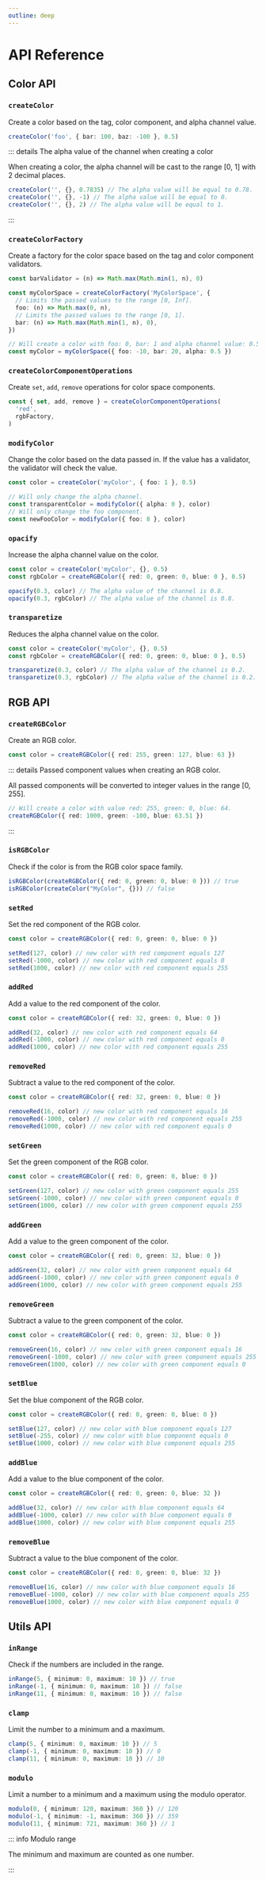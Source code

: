 ```yaml
---
outline: deep
---
```


# API Reference

## Color API

### `createColor`

Create a color based on the tag, color component, and alpha channel value.

```ts
createColor('foo', { bar: 100, baz: -100 }, 0.5)
```

::: details The alpha value of the channel when creating a color

When creating a color, the alpha channel will be cast to the range [0, 1] with 2 decimal places.

```ts
createColor('', {}, 0.7835) // The alpha value will be equal to 0.78.
createColor('', {}, -1) // The alpha value will be equal to 0.
createColor('', {}, 2) // The alpha value will be equal to 1.
```

:::

### `createColorFactory`

Create a factory for the color space based on the tag and color component validators.

```ts
const barValidator = (n) => Math.max(Math.min(1, n), 0)

const myColorSpace = createColorFactory('MyColorSpace', {
  // Limits the passed values to the range [0, Inf].
  foo: (n) => Math.max(0, n),
  // Limits the passed values to the range [0, 1].
  bar: (n) => Math.max(Math.min(1, n), 0),
})

// Will create a color with foo: 0, bar: 1 and alpha channel value: 0.5.
const myColor = myColorSpace({ foo: -10, bar: 20, alpha: 0.5 })
```
<!-- TODO: add notes abount typescript autocomplete -->

### `createColorComponentOperations`

Create `set`, `add`, `remove` operations for color space components.

```ts
const { set, add, remove } = createColorComponentOperations(
  'red',
  rgbFactory,
)
```

<!-- TODO: add notes abount typescript autocomplete -->

### `modifyColor`

Change the color based on the data passed in. If the value has a validator, the validator will check the value.

```ts
const color = createColor('myColor', { foo: 1 }, 0.5)

// Will only change the alpha channel.
const transparentColor = modifyColor({ alpha: 0 }, color)
// Will only change the foo component.
const newFooColor = modifyColor({ foo: 8 }, color)
```

### `opacify`

Increase the alpha channel value on the color.

```ts
const color = createColor('myColor', {}, 0.5)
const rgbColor = createRGBColor({ red: 0, green: 0, blue: 0 }, 0.5)

opacify(0.3, color) // The alpha value of the channel is 0.8.
opacify(0.3, rgbColor) // The alpha value of the channel is 0.8.
```

### `transparetize`

Reduces the alpha channel value on the color.

```ts
const color = createColor('myColor', {}, 0.5)
const rgbColor = createRGBColor({ red: 0, green: 0, blue: 0 }, 0.5)

transparetize(0.3, color) // The alpha value of the channel is 0.2.
transparetize(0.3, rgbColor) // The alpha value of the channel is 0.2.
```

## RGB API

### `createRGBColor`

Create an RGB color.

```ts
const color = createRGBColor({ red: 255, green: 127, blue: 63 })
```

::: details Passed component values when creating an RGB color.

All passed components will be converted to integer values in the range [0, 255].

```ts
// Will create a color with value red: 255, green: 0, blue: 64.
createRGBColor({ red: 1000, green: -100, blue: 63.51 })
```

:::

### `isRGBColor`

Check if the color is from the RGB color space family.

```ts
isRGBColor(createRGBColor({ red: 0, green: 0, blue: 0 })) // true
isRGBColor(createColor("MyColor", {})) // false
```

### `setRed`

Set the red component of the RGB color.

```ts
const color = createRGBColor({ red: 0, green: 0, blue: 0 })

setRed(127, color) // new color with red component equals 127
setRed(-1000, color) // new color with red component equals 0
setRed(1000, color) // new color with red component equals 255
```

### `addRed`

Add a value to the red component of the color.

```ts
const color = createRGBColor({ red: 32, green: 0, blue: 0 })

addRed(32, color) // new color with red component equals 64
addRed(-1000, color) // new color with red component equals 0
addRed(1000, color) // new color with red component equals 255
```

### `removeRed`

Subtract a value to the red component of the color.

```ts
const color = createRGBColor({ red: 32, green: 0, blue: 0 })

removeRed(16, color) // new color with red component equals 16
removeRed(-1000, color) // new color with red component equals 255
removeRed(1000, color) // new color with red component equals 0
```

### `setGreen`

Set the green component of the RGB color.

```ts
const color = createRGBColor({ red: 0, green: 0, blue: 0 })

setGreen(127, color) // new color with green component equals 255
setGreen(-1000, color) // new color with green component equals 0
setGreen(1000, color) // new color with green component equals 255
```

### `addGreen`

Add a value to the green component of the color.

```ts
const color = createRGBColor({ red: 0, green: 32, blue: 0 })

addGreen(32, color) // new color with green component equals 64
addGreen(-1000, color) // new color with green component equals 0
addGreen(1000, color) // new color with green component equals 255
```

### `removeGreen`

Subtract a value to the green component of the color.

```ts
const color = createRGBColor({ red: 0, green: 32, blue: 0 })

removeGreen(16, color) // new color with green component equals 16
removeGreen(-1000, color) // new color with green component equals 255
removeGreen(1000, color) // new color with green component equals 0
```

### `setBlue`

Set the blue component of the RGB color.

```ts
const color = createRGBColor({ red: 0, green: 0, blue: 0 })

setBlue(127, color) // new color with blue component equals 127
setBlue(-255, color) // new color with blue component equals 0
setBlue(1000, color) // new color with blue component equals 255
```

### `addBlue`

Add a value to the blue component of the color.

```ts
const color = createRGBColor({ red: 0, green: 0, blue: 32 })

addBlue(32, color) // new color with blue component equals 64
addBlue(-1000, color) // new color with blue component equals 0
addBlue(1000, color) // new color with blue component equals 255
```

### `removeBlue`

Subtract a value to the blue component of the color.

```ts
const color = createRGBColor({ red: 0, green: 0, blue: 32 })

removeBlue(16, color) // new color with blue component equals 16
removeBlue(-1000, color) // new color with blue component equals 255
removeBlue(1000, color) // new color with blue component equals 0
```
## Utils API

### `inRange`

Check if the numbers are included in the range.

```ts
inRange(5, { minimum: 0, maximum: 10 }) // true
inRange(-1, { minimum: 0, maximum: 10 }) // false
inRange(11, { minimum: 0, maximum: 10 }) // false
```

### `clamp`

Limit the number to a minimum and a maximum.

```ts
clamp(5, { minimum: 0, maximum: 10 }) // 5
clamp(-1, { minimum: 0, maximum: 10 }) // 0
clamp(11, { minimum: 0, maximum: 10 }) // 10
```

### `modulo`

Limit a number to a minimum and a maximum using the modulo operator.

```ts
modulo(0, { minimum: 120, maximum: 360 }) // 120
modulo(-1, { minimum: -1, maximum: 360 }) // 359
modulo(11, { minimum: 721, maximum: 360 }) // 1
```

::: info Modulo range

The minimum and maximum are counted as one number.

:::

